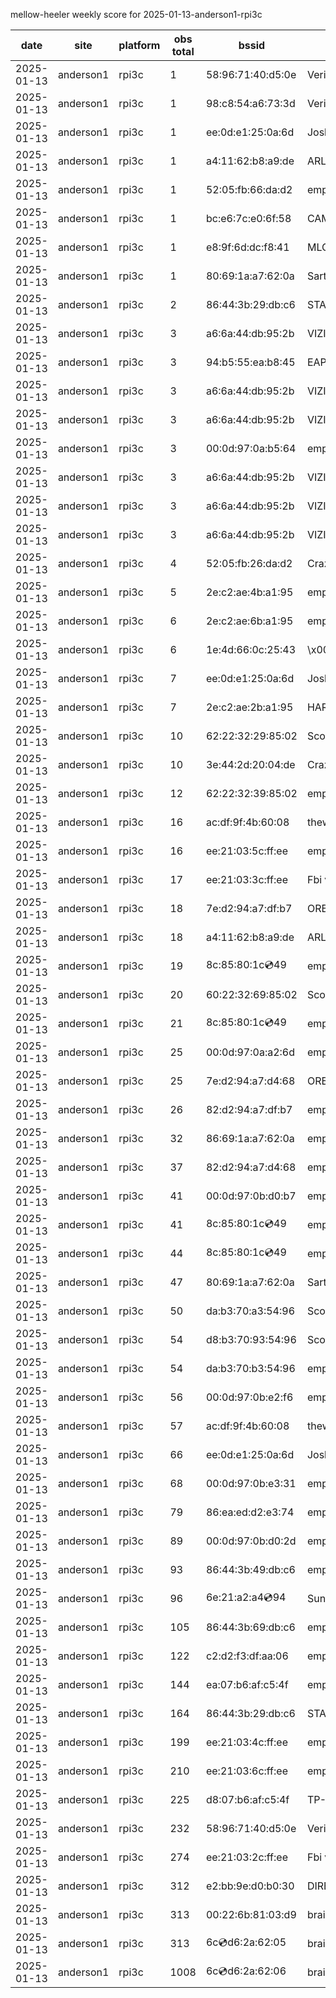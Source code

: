 mellow-heeler weekly score for 2025-01-13-anderson1-rpi3c

|date|site|platform|obs total|bssid|ssid|
|--|--|--|--|--|--|
|2025-01-13|anderson1|rpi3c|1|58:96:71:40:d5:0e|Verizon_SLMG6B|
|2025-01-13|anderson1|rpi3c|1|98:c8:54:a6:73:3d|Verizon_49C6SK|
|2025-01-13|anderson1|rpi3c|1|ee:0d:e1:25:0a:6d|JoshLily|
|2025-01-13|anderson1|rpi3c|1|a4:11:62:b8:a9:de|ARLO_VMB_5728706419|
|2025-01-13|anderson1|rpi3c|1|52:05:fb:66:da:d2|empty_ssid|
|2025-01-13|anderson1|rpi3c|1|bc:e6:7c:e0:6f:58|CAMBIUM_2.4GHz_E06F58|
|2025-01-13|anderson1|rpi3c|1|e8:9f:6d:dc:f8:41|MLG10223|
|2025-01-13|anderson1|rpi3c|1|80:69:1a:a7:62:0a|SartoriHouse|
|2025-01-13|anderson1|rpi3c|2|86:44:3b:29:db:c6|STARLORD|
|2025-01-13|anderson1|rpi3c|3|a6:6a:44:db:95:2b|VIZIOCastAudio7289|
|2025-01-13|anderson1|rpi3c|3|94:b5:55:ea:b8:45|EAP-7D752|
|2025-01-13|anderson1|rpi3c|3|a6:6a:44:db:95:2b|VIZIOCastAudio6146|
|2025-01-13|anderson1|rpi3c|3|a6:6a:44:db:95:2b|VIZIOCastAudio6964|
|2025-01-13|anderson1|rpi3c|3|00:0d:97:0a:b5:64|empty_ssid|
|2025-01-13|anderson1|rpi3c|3|a6:6a:44:db:95:2b|VIZIOCastAudio7060|
|2025-01-13|anderson1|rpi3c|3|a6:6a:44:db:95:2b|VIZIOCastAudio8017|
|2025-01-13|anderson1|rpi3c|3|a6:6a:44:db:95:2b|VIZIOCastAudio1890|
|2025-01-13|anderson1|rpi3c|4|52:05:fb:26:da:d2|CrazyKFamily|
|2025-01-13|anderson1|rpi3c|5|2e:c2:ae:4b:a1:95|empty_ssid|
|2025-01-13|anderson1|rpi3c|6|2e:c2:ae:6b:a1:95|empty_ssid|
|2025-01-13|anderson1|rpi3c|6|1e:4d:66:0c:25:43|\x00\x00\x00\x00\x00\x00\x00\x00\x00\x00\x00\x00\x00\x00\x00\x00\x00\x00\x00\x00\x00|
|2025-01-13|anderson1|rpi3c|7|ee:0d:e1:25:0a:6d|JoshLily|
|2025-01-13|anderson1|rpi3c|7|2e:c2:ae:2b:a1:95|HARMON|
|2025-01-13|anderson1|rpi3c|10|62:22:32:29:85:02|Scott IoT Wifi|
|2025-01-13|anderson1|rpi3c|10|3e:44:2d:20:04:de|CrazyKFamily|
|2025-01-13|anderson1|rpi3c|12|62:22:32:39:85:02|empty_ssid|
|2025-01-13|anderson1|rpi3c|16|ac:df:9f:4b:60:08|theweef|
|2025-01-13|anderson1|rpi3c|16|ee:21:03:5c:ff:ee|empty_ssid|
|2025-01-13|anderson1|rpi3c|17|ee:21:03:3c:ff:ee|Fbi van 13|
|2025-01-13|anderson1|rpi3c|18|7e:d2:94:a7:df:b7|ORBI67|
|2025-01-13|anderson1|rpi3c|18|a4:11:62:b8:a9:de|ARLO_VMB_5728706419|
|2025-01-13|anderson1|rpi3c|19|8c:85:80:1c:cd:49|empty_ssid|
|2025-01-13|anderson1|rpi3c|20|60:22:32:69:85:02|Scott WiFi|
|2025-01-13|anderson1|rpi3c|21|8c:85:80:1c:cd:49|empty_ssid|
|2025-01-13|anderson1|rpi3c|25|00:0d:97:0a:a2:6d|empty_ssid|
|2025-01-13|anderson1|rpi3c|25|7e:d2:94:a7:d4:68|ORBI67|
|2025-01-13|anderson1|rpi3c|26|82:d2:94:a7:df:b7|empty_ssid|
|2025-01-13|anderson1|rpi3c|32|86:69:1a:a7:62:0a|empty_ssid|
|2025-01-13|anderson1|rpi3c|37|82:d2:94:a7:d4:68|empty_ssid|
|2025-01-13|anderson1|rpi3c|41|00:0d:97:0b:d0:b7|empty_ssid|
|2025-01-13|anderson1|rpi3c|41|8c:85:80:1c:cd:49|empty_ssid|
|2025-01-13|anderson1|rpi3c|44|8c:85:80:1c:cd:49|empty_ssid|
|2025-01-13|anderson1|rpi3c|47|80:69:1a:a7:62:0a|SartoriHouse|
|2025-01-13|anderson1|rpi3c|50|da:b3:70:a3:54:96|Scott IoT Wifi|
|2025-01-13|anderson1|rpi3c|54|d8:b3:70:93:54:96|Scott WiFi|
|2025-01-13|anderson1|rpi3c|54|da:b3:70:b3:54:96|empty_ssid|
|2025-01-13|anderson1|rpi3c|56|00:0d:97:0b:e2:f6|empty_ssid|
|2025-01-13|anderson1|rpi3c|57|ac:df:9f:4b:60:08|theweef|
|2025-01-13|anderson1|rpi3c|66|ee:0d:e1:25:0a:6d|JoshLily|
|2025-01-13|anderson1|rpi3c|68|00:0d:97:0b:e3:31|empty_ssid|
|2025-01-13|anderson1|rpi3c|79|86:ea:ed:d2:e3:74|empty_ssid|
|2025-01-13|anderson1|rpi3c|89|00:0d:97:0b:d0:2d|empty_ssid|
|2025-01-13|anderson1|rpi3c|93|86:44:3b:49:db:c6|empty_ssid|
|2025-01-13|anderson1|rpi3c|96|6e:21:a2:a4:cd:94|SunPower21450|
|2025-01-13|anderson1|rpi3c|105|86:44:3b:69:db:c6|empty_ssid|
|2025-01-13|anderson1|rpi3c|122|c2:d2:f3:df:aa:06|empty_ssid|
|2025-01-13|anderson1|rpi3c|144|ea:07:b6:af:c5:4f|empty_ssid|
|2025-01-13|anderson1|rpi3c|164|86:44:3b:29:db:c6|STARLORD|
|2025-01-13|anderson1|rpi3c|199|ee:21:03:4c:ff:ee|empty_ssid|
|2025-01-13|anderson1|rpi3c|210|ee:21:03:6c:ff:ee|empty_ssid|
|2025-01-13|anderson1|rpi3c|225|d8:07:b6:af:c5:4f|TP-Link_C54F|
|2025-01-13|anderson1|rpi3c|232|58:96:71:40:d5:0e|Verizon_SLMG6B|
|2025-01-13|anderson1|rpi3c|274|ee:21:03:2c:ff:ee|Fbi van 13|
|2025-01-13|anderson1|rpi3c|312|e2:bb:9e:d0:b0:30|DIRECT-9ED03030|
|2025-01-13|anderson1|rpi3c|313|00:22:6b:81:03:d9|braingang2|
|2025-01-13|anderson1|rpi3c|313|6c:cd:d6:2a:62:05|braingang2_5GEXT|
|2025-01-13|anderson1|rpi3c|1008|6c:cd:d6:2a:62:06|braingang2_2GEXT|
